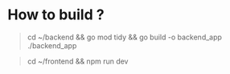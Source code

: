 # How to build ?
>cd ~/backend && go mod tidy && go build -o backend_app 
>./backend_app

>cd ~/frontend && npm run dev